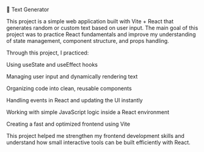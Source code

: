 📝 Text Generator

This project is a simple web application built with Vite + React that generates random or custom text based on user input.
The main goal of this project was to practice React fundamentals and improve my understanding of state management, component structure, and props handling.

Through this project, I practiced:

Using useState and useEffect hooks

Managing user input and dynamically rendering text

Organizing code into clean, reusable components

Handling events in React and updating the UI instantly

Working with simple JavaScript logic inside a React environment

Creating a fast and optimized frontend using Vite

This project helped me strengthen my frontend development skills and understand how small interactive tools can be built efficiently with React.